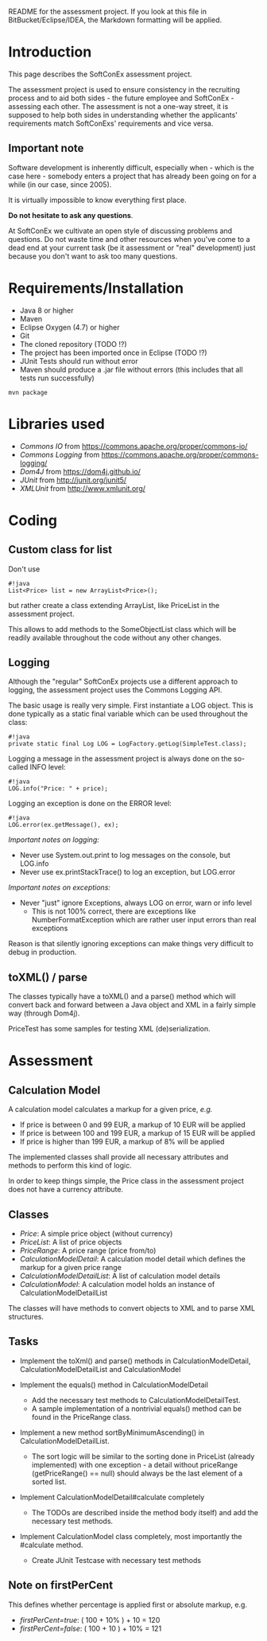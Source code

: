 README for the assessment project. If you look at this file in BitBucket/Eclipse/IDEA, the Markdown formatting will be applied.

# Introduction #

This page describes the SoftConEx assessment project. 

The assessment project is used to ensure consistency in the recruiting process and to aid both sides - the future employee and SoftConEx - assessing each other. The assessment is not a one-way street, it is supposed to help both sides in understanding whether the applicants' requirements match SoftConExs' requirements and vice versa.

## Important note ##

Software development is inherently difficult, especially when - which is the case here - somebody enters a project that has already been going on for a while (in our case, since 2005). 

It is virtually impossible to know everything first place. 

**Do not hesitate to ask any questions**. 

At SoftConEx we cultivate an open style of discussing problems and questions. Do not waste time and other resources when you've come to a dead end at your current task (be it assessment or "real" development) just because you don't want to ask too many questions.

# Requirements/Installation #

* Java 8 or higher
* Maven
* Eclipse Oxygen (4.7) or higher
* Git
* The cloned repository (TODO !?)
* The project has been imported once in Eclipse (TODO !?)
* JUnit Tests should run without error
* Maven should produce a .jar file without errors (this includes that all tests run successfully)

```
mvn package
```

# Libraries used #

* *Commons IO* from https://commons.apache.org/proper/commons-io/
* *Commons Logging* from https://commons.apache.org/proper/commons-logging/
* *Dom4J* from https://dom4j.github.io/
* *JUnit* from http://junit.org/junit5/
* *XMLUnit* from http://www.xmlunit.org/

# Coding #

## Custom class for list ##

Don't use 

```
#!java
List<Price> list = new ArrayList<Price>();
```

but rather create a class extending ArrayList, like PriceList in the assessment project.

This allows to add methods to the SomeObjectList class which will be
readily available throughout the code without any other changes.

## Logging ##

Although the "regular" SoftConEx projects use a different approach to logging, the assessment project uses the Commons Logging API. 

The basic usage is really very simple. First instantiate a LOG object. This is done typically as a static final variable which can be used throughout the class:

```
#!java
private static final Log LOG = LogFactory.getLog(SimpleTest.class);
```

Logging a message in the assessment project is always done on the so-called INFO level:

```
#!java
LOG.info("Price: " + price);
```

Logging an exception is done on the ERROR level:

```
#!java
LOG.error(ex.getMessage(), ex);
```

*Important notes on logging:*

* Never use System.out.print to log messages on the console, but LOG.info
* Never use ex.printStackTrace() to log an exception, but LOG.error

*Important notes on exceptions:*

* Never "just" ignore Exceptions, always LOG on error, warn or info level
  * This is not 100% correct, there are exceptions like NumberFormatException which are rather user input errors than real exceptions

Reason is that silently ignoring exceptions can make things very difficult to debug in production.


## toXML() / parse ##

The classes typically have a toXML() and a parse() method which will convert back and forward between a Java object and XML in a fairly simple way (through Dom4j). 

PriceTest has some samples for testing XML (de)serialization.

# Assessment #

## Calculation Model ##

A calculation model calculates a markup for a given price, *e.g.*

* If price is between 0 and 99 EUR, a markup of 10 EUR will be applied
* If price is between 100 and 199 EUR, a markup of 15 EUR will be applied
* If price is higher than 199 EUR, a markup of 8% will be applied

The implemented classes shall provide all necessary attributes and methods to perform this kind of logic.

In order to keep things simple, the Price class in the assessment project does not have a currency attribute.

## Classes ##

* *Price*: A simple price object (without currency)
* *PriceList*: A list of price objects
* *PriceRange*: A price range (price from/to)
* *CalculationModelDetail*: A calculation model detail which defines the markup for a given price range
* *CalculationModelDetailList*: A list of calculation model details
* *CalculationModel*: A calculation model holds an instance of CalculationModelDetailList 

The classes will have methods to convert objects to XML and to parse XML structures.

## Tasks ##

* Implement the toXml() and parse() methods in CalculationModelDetail, CalculationModelDetailList and CalculationModel

* Implement the equals() method in CalculationModelDetail
  * Add the necessary test methods to CalculationModelDetailTest. 
  * A sample implementation of a nontrivial equals() method can be found in the PriceRange class.
  
* Implement a new method sortByMinimumAscending() in CalculationModelDetailList. 
  * The sort logic will be similar to the sorting done in PriceList (already implemented) with one exception - a detail without priceRange (getPriceRange() == null) should always be the last element of a sorted list.
  
* Implement CalculationModelDetail#calculate completely
  * The TODOs are described inside the method body itself) and add the necessary test methods.
  
* Implement CalculationModel class completely, most importantly the #calculate method. 
  * Create JUnit Testcase with necessary test methods

## Note on firstPerCent ##

This defines whether percentage is applied first or absolute markup, e.g.

* *firstPerCent=true*: ( 100 + 10% ) + 10 = 120
* *firstPerCent=false*: ( 100 + 10 ) + 10% = 121

